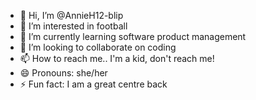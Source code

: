 - 👋 Hi, I’m @AnnieH12-blip
- 👀 I’m interested in football
- 🌱 I’m currently learning software product management
- 💞️ I’m looking to collaborate on coding
- 📫 How to reach me.. I'm a kid, don't reach me!
- 😄 Pronouns: she/her
- ⚡ Fun fact: I am a great centre back

<!---
AnnieH12-blip/AnnieH12-blip is a ✨ special ✨ repository because its `README.md` (this file) appears on your GitHub profile.
You can click the Preview link to take a look at your changes.
--->
